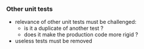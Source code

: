 ### Other unit tests
- relevance of other unit tests must be challenged:
  - is it a duplicate of another test ?
  - does it make the production code more rigid ?
- useless tests must be removed